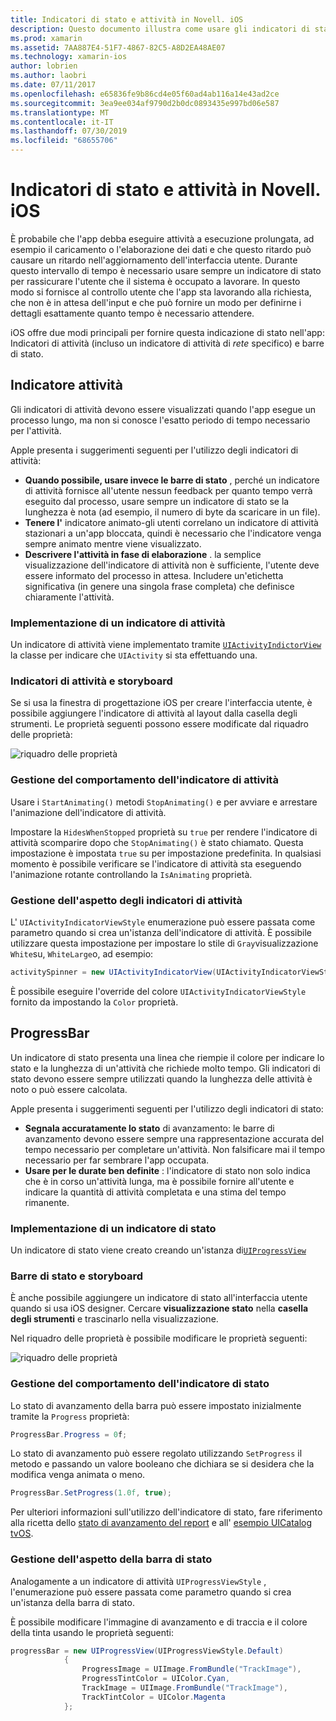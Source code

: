 ```yaml
---
title: Indicatori di stato e attività in Novell. iOS
description: Questo documento illustra come usare gli indicatori di stato e attività in Novell. iOS. Viene descritto come utilizzarli sia a livello di codice che con uno storyboard.
ms.prod: xamarin
ms.assetid: 7AA887E4-51F7-4867-82C5-A8D2EA48AE07
ms.technology: xamarin-ios
author: lobrien
ms.author: laobri
ms.date: 07/11/2017
ms.openlocfilehash: e65836fe9b86cd4e05f60ad4ab116a14e43ad2ce
ms.sourcegitcommit: 3ea9ee034af9790d2b0dc0893435e997bd06e587
ms.translationtype: MT
ms.contentlocale: it-IT
ms.lasthandoff: 07/30/2019
ms.locfileid: "68655706"
---
```

# <a name="progress-and-activity-indicators-in-xamarinios"></a>Indicatori di stato e attività in Novell. iOS

È probabile che l'app debba eseguire attività a esecuzione prolungata, ad esempio il caricamento o l'elaborazione dei dati e che questo ritardo può causare un ritardo nell'aggiornamento dell'interfaccia utente. Durante questo intervallo di tempo è necessario usare sempre un indicatore di stato per rassicurare l'utente che il sistema è occupato a lavorare. In questo modo si fornisce al controllo utente che l'app sta lavorando alla richiesta, che non è in attesa dell'input e che può fornire un modo per definirne i dettagli esattamente quanto tempo è necessario attendere.

iOS offre due modi principali per fornire questa indicazione di stato nell'app: Indicatori di attività (incluso un indicatore di attività di _rete_ specifico) e barre di stato.

## <a name="activity-indicator"></a>Indicatore attività

Gli indicatori di attività devono essere visualizzati quando l'app esegue un processo lungo, ma non si conosce l'esatto periodo di tempo necessario per l'attività.

Apple presenta i suggerimenti seguenti per l'utilizzo degli indicatori di attività:

- **Quando possibile, usare invece le barre di stato** , perché un indicatore di attività fornisce all'utente nessun feedback per quanto tempo verrà eseguito dal processo, usare sempre un indicatore di stato se la lunghezza è nota (ad esempio, il numero di byte da scaricare in un file).
- **Tenere l'** indicatore animato-gli utenti correlano un indicatore di attività stazionari a un'app bloccata, quindi è necessario che l'indicatore venga sempre animato mentre viene visualizzato.
- **Descrivere l'attività in fase di elaborazione** . la semplice visualizzazione dell'indicatore di attività non è sufficiente, l'utente deve essere informato del processo in attesa. Includere un'etichetta significativa (in genere una singola frase completa) che definisce chiaramente l'attività.

### <a name="implementing-an-activity-indicator"></a>Implementazione di un indicatore di attività

Un indicatore di attività viene implementato tramite [`UIActivityIndictorView`](xref:UIKit.UIActivityIndicatorView) la classe per indicare che `UIActivity` si sta effettuando una.

### <a name="activity-indicators-and-storyboards"></a>Indicatori di attività e storyboard

Se si usa la finestra di progettazione iOS per creare l'interfaccia utente, è possibile aggiungere l'indicatore di attività al layout dalla casella degli strumenti. Le proprietà seguenti possono essere modificate dal riquadro delle proprietà:

![riquadro delle proprietà](progress-activity-indicator-images/progress-indicator1.png)

### <a name="managing-activity-indicator-behavior"></a>Gestione del comportamento dell'indicatore di attività

Usare i `StartAnimating()` metodi `StopAnimating()` e per avviare e arrestare l'animazione dell'indicatore di attività.

Impostare la `HidesWhenStopped` proprietà su `true` per rendere l'indicatore di attività scomparire dopo che `StopAnimating()` è stato chiamato. Questa impostazione è impostata `true` su per impostazione predefinita. In qualsiasi momento è possibile verificare se l'indicatore di attività sta eseguendo l'animazione rotante controllando la `IsAnimating` proprietà. 


### <a name="managing-activity-indicator-appearances"></a>Gestione dell'aspetto degli indicatori di attività

L' `UIActivityIndicatorViewStyle` enumerazione può essere passata come parametro quando si crea un'istanza dell'indicatore di attività. È possibile utilizzare questa impostazione per impostare lo stile di `Gray`visualizzazione `White`su, `WhiteLarge`o, ad esempio:

```csharp
activitySpinner = new UIActivityIndicatorView(UIActivityIndicatorViewStyle.WhiteLarge);
```

È possibile eseguire l'override del colore `UIActivityIndicatorViewStyle` fornito da impostando la `Color` proprietà.

## <a name="progress-bar"></a>ProgressBar

Un indicatore di stato presenta una linea che riempie il colore per indicare lo stato e la lunghezza di un'attività che richiede molto tempo. Gli indicatori di stato devono essere sempre utilizzati quando la lunghezza delle attività è noto o può essere calcolata.

Apple presenta i suggerimenti seguenti per l'utilizzo degli indicatori di stato:

- **Segnala accuratamente lo stato** di avanzamento: le barre di avanzamento devono essere sempre una rappresentazione accurata del tempo necessario per completare un'attività. Non falsificare mai il tempo necessario per far sembrare l'app occupata.
- **Usare per le durate ben definite** : l'indicatore di stato non solo indica che è in corso un'attività lunga, ma è possibile fornire all'utente e indicare la quantità di attività completata e una stima del tempo rimanente.

### <a name="implementing-an-progress-bar"></a>Implementazione di un indicatore di stato

Un indicatore di stato viene creato creando un'istanza di[`UIProgressView`](xref:UIKit.UIProgressView)

### <a name="progress-bars-and-storyboards"></a>Barre di stato e storyboard

È anche possibile aggiungere un indicatore di stato all'interfaccia utente quando si usa iOS designer. Cercare **visualizzazione stato** nella **casella degli strumenti** e trascinarlo nella visualizzazione.

Nel riquadro delle proprietà è possibile modificare le proprietà seguenti:

![riquadro delle proprietà](progress-activity-indicator-images/progress-indicator3.png)


### <a name="managing-progress-bar-behavior"></a>Gestione del comportamento dell'indicatore di stato

Lo stato di avanzamento della barra può essere impostato inizialmente tramite la `Progress` proprietà:

```csharp
ProgressBar.Progress = 0f;
```

Lo stato di avanzamento può essere regolato utilizzando `SetProgress` il metodo e passando un valore booleano che dichiara se si desidera che la modifica venga animata o meno.

```csharp
ProgressBar.SetProgress(1.0f, true);
```

Per ulteriori informazioni sull'utilizzo dell'indicatore di stato, fare riferimento alla ricetta dello [stato di avanzamento del report](https://github.com/xamarin/recipes/tree/master/Recipes/cross-platform/networking/download_progress) e all' [esempio UICatalog tvOS](https://docs.microsoft.com/samples/xamarin/ios-samples/tvos-uicatalog).

### <a name="managing-progress-bar-appearance"></a>Gestione dell'aspetto della barra di stato

Analogamente a un indicatore di attività `UIProgressViewStyle` , l'enumerazione può essere passata come parametro quando si crea un'istanza della barra di stato.

È possibile modificare l'immagine di avanzamento e di traccia e il colore della tinta usando le proprietà seguenti:

```csharp
progressBar = new UIProgressView(UIProgressViewStyle.Default)
            {
                ProgressImage = UIImage.FromBundle("TrackImage"),
                ProgressTintColor = UIColor.Cyan,
                TrackImage = UIImage.FromBundle("TrackImage"),
                TrackTintColor = UIColor.Magenta
            }; 
```



